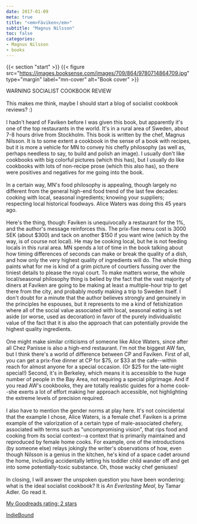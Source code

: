 ```yaml
---
date: 2017-01-09
meta: true
title: "<em>Fäviken</em>"
subtitle: "Magnus Nilsson"
toc: false
categories:
- Magnus Nilsson
- books
---
```


{{< section "start" >}}
{{< figure src="https://images.booksense.com/images/709/864/9780714864709.jpg" type="margin" label="mn-cover" alt="Book cover" >}}

WARNING SOCIALIST COOKBOOK REVIEW<br /><br />This makes me think, maybe I should start a blog of socialist cookbook reviews? :)<br /><br />I hadn't heard of Faviken before I was given this book, but apparently it's one of the top restaurants in the world. It's in a rural area of Sweden, about 7-8 hours drive from Stockholm. This book is written by the chef, Magnus Nilsson. It is to some extent a cookbook in the sense of a book with recipes, but it is more a vehicle for MN to convey his chefly philosophy (as well as, perhaps needless to say, to build and polish an image). I usually don't like cookbooks with big colorful pictures (which this has), but I usually do like cookbooks with lots of non-recipe prose (which this also has), so there were positives and negatives for me going into the book.<br /><br />In a certain way, MN's food philosophy is appealing, though largely no different from the general high-end food trend of the last few decades: cooking with local, seasonal ingredients; knowing your suppliers; respecting local historical foodways. Alice Waters was doing this 45 years ago.<br /><br />Here's the thing, though: Faviken is unequivocally a restaurant for the 1%, and the author's message reinforces this. The prix-fixe menu cost is 3000 SEK (about $300) and tack on another $150 if you want wine (which by the way, is of course not local). He may be cooking local, but he is not feeding locals in this rural area. MN spends a lot of time in the book talking about how timing differences of seconds can make or break the quality of a dish, and how only the very highest quality of ingredients will do. The whole thing paints what for me is kind of a grim picture of courtiers fussing over the tiniest details to please the royal court. To make matters worse, the whole local/seasonal philosophy thing is belied by the fact that the vast majority of diners at Faviken are going to be making at least a multiple-hour trip to get there from the city, and probably mostly making a trip to Sweden itself. I don't doubt for a minute that the author believes strongly and genuinely in the principles he espouses, but it represents to me a kind of fetishization where all of the social value associated with local, seasonal eating is set aside (or worse, used as decoration) in favor of the purely individualistic value of the fact that it is also the approach that can potentially provide the highest quality ingredients.<br /><br />One might make similar criticisms of someone like Alice Waters, since after all Chez Panisse is also a high-end restaurant. I'm not the biggest AW fan, but I think there's a world of difference between CP and Faviken. First of all, you can get a prix-fixe dinner at CP for $75, or $33 at the cafe--within reach for almost anyone for a special occasion. (Or $25 for the late-night special!) Second, it's in Berkeley, which means it is accessible to the huge number of people in the Bay Area, not requiring a special pilgrimage. And if you read AW's cookbooks, they are totally realistic guides for a home cook--she exerts a lot of effort making her approach accessible, not highlighting the extreme levels of precision required.<br /><br />I also have to mention the gender norms at play here. It's not coincidental that the example I chose, Alice Waters, is a female chef. Faviken is a prime example of the valorization of a certain type of male-associated chefery, associated with terms such as "uncompromising vision", that rips food and cooking from its social context--a context that is primarily maintained and reproduced by female home cooks. For example, one of the introductions (by someone else) relays jokingly the writer's observations of how, even though Nilsson is a genius in the kitchen, he's kind of a space cadet around the home, including accidentally letting his toddler child wander off and get into some potentially-toxic substance. Oh, those wacky chef geniuses! <br /><br />In closing, I will answer the unspoken question you have been wondering: what is the ideal socialist cookbook? It is _An Everlasting Meal_, by Tamar Adler. Go read it.

[My Goodreads rating: 2 stars](https://www.goodreads.com/review/show/1871916541)  

[IndieBound](https://www.indiebound.org/book/9780714864709)
